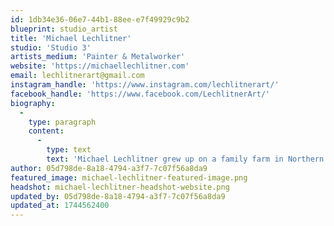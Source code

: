 ```yaml
---
id: 1db34e36-06e7-44b1-88ee-e7f49929c9b2
blueprint: studio_artist
title: 'Michael Lechlitner'
studio: 'Studio 3'
artists_medium: 'Painter & Metalworker'
website: 'https://michaellechlitner.com'
email: lechlitnerart@gmail.com
instagram_handle: 'https://www.instagram.com/lechlitnerart/'
facebook_handle: 'https://www.facebook.com/LechlitnerArt/'
biography:
  -
    type: paragraph
    content:
      -
        type: text
        text: 'Michael Lechlitner grew up on a family farm in Northern Indiana, surrounded by a small, safe, rural world. College in the 1970s exposed him to the civil rights movement, Vietnam War veterans, and corporate greed, prompting a deep shift in his worldview. In response, he dedicated the 1980s and 1990s to mentoring and providing housing for young adults. In his 50s, while doing carpentry for an art studio, he was encouraged to take an art class despite past doubts due to partial color blindness. What began as a hobby evolved into a passion, expanding from ink and watercolor to acrylics and metalwork. Today, Michael’s art reflects his commitment to peace and justice, each piece telling a unique story.'
author: 05d798de-8a18-4794-a3f7-7c07f56a8da9
featured_image: michael-lechlitner-featured-image.png
headshot: michael-lechlitner-headshot-website.png
updated_by: 05d798de-8a18-4794-a3f7-7c07f56a8da9
updated_at: 1744562400
---
```

